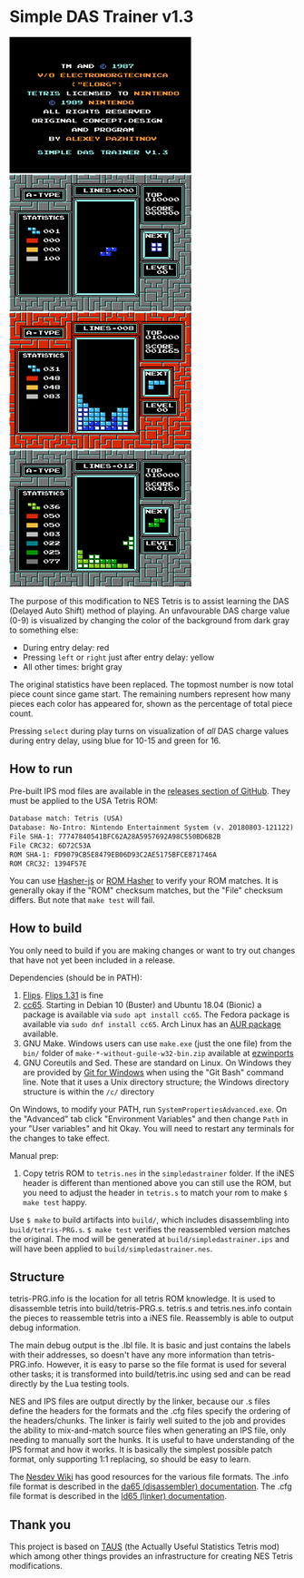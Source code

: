 # Simple DAS Trainer v1.3

[![Legal screen](media/simpledastrainer-legal-aspect.png)](media/simpledastrainer-legal-aspect.png)
[![In-game gray background](media/simpledastrainer-game-gray-aspect.png)](media/simpledastrainer-game-gray-aspect.png)
[![In-game red background](media/simpledastrainer-game-red-aspect.png)](media/simpledastrainer-game-red-aspect.png)
[![In-game select pressed](media/simpledastrainer-game-selectpressed-aspect.png)](media/simpledastrainer-game-selectpressed-aspect.png)

The purpose of this modification to NES Tetris is to assist learning the DAS (Delayed Auto Shift) method of playing. An unfavourable DAS charge value (0-9) is visualized by changing the color of the background from dark gray to something else:
* During entry delay: red
* Pressing `left` or `right` just after entry delay: yellow
* All other times: bright gray

The original statistics have been replaced. The topmost number is now total piece count since game start. The remaining numbers represent how many pieces each color has appeared for, shown as the percentage of total piece count.

Pressing `select` during play turns on visualization of *all* DAS charge values during entry delay, using blue for 10-15 and green for 16.

## How to run

Pre-built IPS mod files are available in the
[releases section of GitHub](https://github.com/rlnilsen/simpledastrainer/releases). They
must be applied to the USA Tetris ROM:

```
Database match: Tetris (USA)
Database: No-Intro: Nintendo Entertainment System (v. 20180803-121122)
File SHA-1: 77747840541BFC62A28A5957692A98C550BD6B2B
File CRC32: 6D72C53A
ROM SHA-1: FD9079CB5E8479EB06D93C2AE5175BFCE871746A
ROM CRC32: 1394F57E
```

You can use [Hasher-js](https://www.romhacking.net/hash/) or [ROM
Hasher](https://www.romhacking.net/utilities/1002/) to verify your ROM matches.
It is generally okay if the "ROM" checksum matches, but the "File" checksum
differs. But note that `make test` will fail.

## How to build

You only need to build if you are making changes or want to try out changes
that have not yet been included in a release.

Dependencies (should be in PATH):
1. [Flips](https://github.com/Alcaro/Flips). [Flips
   1.31](https://www.smwcentral.net/?p=section&a=details&id=11474) is fine
2. [cc65](https://cc65.github.io/getting-started.html). Starting in Debian 10
   (Buster) and Ubuntu 18.04 (Bionic) a package is available via
   `sudo apt install cc65`. The Fedora package is available via
   `sudo dnf install cc65`. Arch Linux has an
   [AUR package](https://aur.archlinux.org/packages/cc65/) available.
3. GNU Make. Windows users can use `make.exe` (just the one file) from the
   `bin/` folder of `make-*-without-guile-w32-bin.zip` available at
   [ezwinports](https://sourceforge.net/projects/ezwinports/files/)
4. GNU Coreutils and Sed. These are standard on Linux. On Windows they are
   provided by [Git for Windows](https://git-scm.com/download/win) when using
   the "Git Bash" command line. Note that it uses a Unix directory structure;
   the Windows directory structure is within the `/c/` directory

On Windows, to modify your PATH, run `SystemPropertiesAdvanced.exe`. On the
"Advanced" tab click "Environment Variables" and then change `Path` in your
"User variables" and hit Okay. You will need to restart any terminals for the
changes to take effect.

Manual prep:
1. Copy tetris ROM to `tetris.nes` in the `simpledastrainer` folder. If the
   iNES header is different than mentioned above you can still use the ROM,
   but you need to adjust the header in `tetris.s` to match your rom to make
   `$ make test` happy.

Use `$ make` to build artifacts into `build/`, which includes disassembling
into `build/tetris-PRG.s`. `$ make test` verifies the reassembled version
matches the original. The mod will be generated at `build/simpledastrainer.ips`
and will have been applied to `build/simpledastrainer.nes`.

## Structure

tetris-PRG.info is the location for all tetris ROM knowledge. It is used to
disassemble tetris into build/tetris-PRG.s. tetris.s and tetris.nes.info
contain the pieces to reassemble tetris into a iNES file. Reassembly is able to
output debug information.

The main debug output is the .lbl file. It is basic and just contains the
labels with their addresses, so doesn't have any more information than
tetris-PRG.info. However, it is easy to parse so the file format is used for
several other tasks; it is transformed into build/tetris.inc using sed and can
be read directly by the Lua testing tools.

NES and IPS files are output directly by the linker, because our .s files
define the headers for the formats and the .cfg files specify the ordering of
the headers/chunks. The linker is fairly well suited to the job and provides
the ability to mix-and-match source files when generating an IPS file, only
needing to manually sort the hunks. It is useful to have understanding of the
IPS format and how it works. It is basically the simplest possible patch
format, only supporting 1:1 replacing, so should be easy to learn.

The [Nesdev Wiki](https://wiki.nesdev.com/w/index.php/NES_reference_guide) has
good resources for the various file formats. The .info file format is described
in the [da65 (disassembler)
documentation](https://www.cc65.org/doc/da65-4.html). The .cfg file format is
described in the [ld65 (linker)
documentation](https://www.cc65.org/doc/ld65-5.html).

## Thank you

This project is based on [TAUS](https://github.com/ejona86/taus) (the Actually Useful Statistics Tetris mod) which among other things provides an infrastructure for creating NES Tetris modifications.
